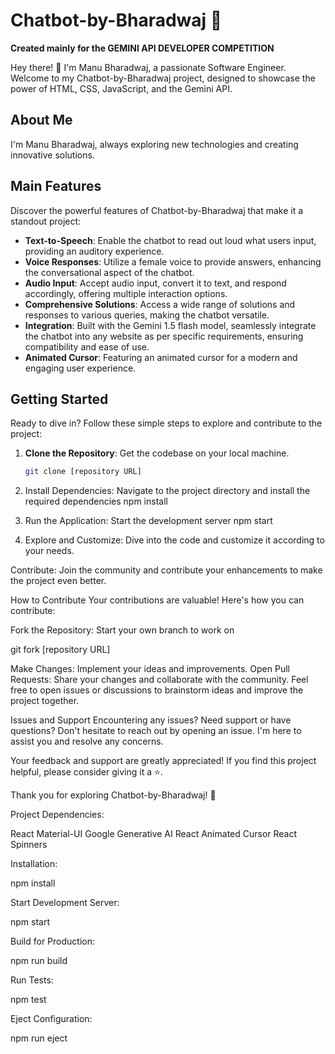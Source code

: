 # Chatbot-by-Bharadwaj 🚀

**Created mainly for the GEMINI API DEVELOPER COMPETITION**

Hey there! 👋 I'm Manu Bharadwaj, a passionate Software Engineer. Welcome to my Chatbot-by-Bharadwaj project, designed to showcase the power of HTML, CSS, JavaScript, and the Gemini API.

## About Me
I'm Manu Bharadwaj, always exploring new technologies and creating innovative solutions.

## Main Features

Discover the powerful features of Chatbot-by-Bharadwaj that make it a standout project:

- **Text-to-Speech**: Enable the chatbot to read out loud what users input, providing an auditory experience.
- **Voice Responses**: Utilize a female voice to provide answers, enhancing the conversational aspect of the chatbot.
- **Audio Input**: Accept audio input, convert it to text, and respond accordingly, offering multiple interaction options.
- **Comprehensive Solutions**: Access a wide range of solutions and responses to various queries, making the chatbot versatile.
- **Integration**: Built with the Gemini 1.5 flash model, seamlessly integrate the chatbot into any website as per specific requirements, ensuring compatibility and ease of use.
- **Animated Cursor**: Featuring an animated cursor for a modern and engaging user experience.

## Getting Started
Ready to dive in? Follow these simple steps to explore and contribute to the project:
1. **Clone the Repository**: Get the codebase on your local machine.
   ```bash
   git clone [repository URL]

2. Install Dependencies: Navigate to the project directory and install the required dependencies
   npm install

3. Run the Application: Start the development server
   npm start

4. Explore and Customize: Dive into the code and customize it according to your needs.

Contribute: Join the community and contribute your enhancements to make the project even better.

How to Contribute
Your contributions are valuable! Here's how you can contribute:

Fork the Repository: Start your own branch to work on

git fork [repository URL]

Make Changes: Implement your ideas and improvements.
Open Pull Requests: Share your changes and collaborate with the community.
Feel free to open issues or discussions to brainstorm ideas and improve the project together.

Issues and Support
Encountering any issues? Need support or have questions? Don't hesitate to reach out by opening an issue. I'm here to assist you and resolve any concerns.

Your feedback and support are greatly appreciated! If you find this project helpful, please consider giving it a ⭐️.

Thank you for exploring Chatbot-by-Bharadwaj! 🌟

Project Dependencies:

React
Material-UI
Google Generative AI
React Animated Cursor
React Spinners

Installation:

npm install

Start Development Server:

npm start

Build for Production:

npm run build

Run Tests:

npm test

Eject Configuration:

npm run eject



